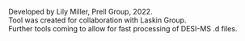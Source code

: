 
Developed by Lily Miller, Prell Group, 2022. <br />
Tool was created for collaboration with Laskin Group. <br />
Further tools coming to allow for fast processing of DESI-MS .d files.
